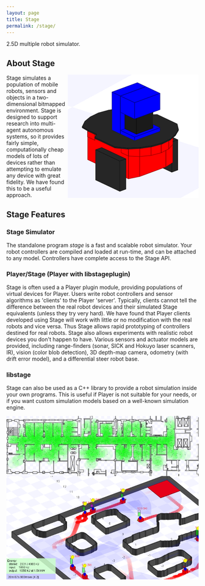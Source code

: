 ```yaml
---
layout: page
title: Stage
permalink: /stage/
---
```

2.5D multiple robot simulator.

## About Stage
<img style="float: right;" src="/assets/img/pioneer.png">
Stage simulates a population of mobile robots, sensors and objects in a two-dimensional bitmapped environment.
Stage is designed to support research into multi-agent autonomous systems, so it provides fairly simple, computationally cheap models of lots of devices rather than attempting to emulate any device with great fidelity.
We have found this to be a useful approach.

## Stage Features

### Stage Simulator
The standalone program *stage* is a fast and scalable robot simulator.
Your robot controllers are compiled and loaded at run-time, and can be attached to any model.
Controllers have complete access to the Stage API.

### Player/Stage (Player with libstageplugin)
Stage is often used a a Player plugin module, providing populations of virtual devices for Player.
Users write robot controllers and sensor algorithms as 'clients' to the Player 'server'.
Typically, clients cannot tell the difference between the real robot devices and their simulated Stage equivalents (unless they try very hard).
We have found that Player clients developed using Stage will work with little or no modification with the real robots and vice versa.
Thus Stage allows rapid prototyping of controllers destined for real robots.
Stage also allows experiments with realistic robot devices you don't happen to have.
Various sensors and actuator models are provided, including range-finders (sonar, SICK and Hokuyo laser scanners, IR), vision (color blob detection), 3D depth-map camera, odometry (with drift error model), and a differential steer robot base.

### libstage
Stage can also be used as a C++ library to provide a robot simulation inside your own programs.
This is useful if Player is not suitable for your needs, or if you want custom simulation models based on a well-known simulation engine.


<img style="float: right;" src="/assets/img/hospital.png">
<img style="float: right;" src="/assets/img/fasr.png">
